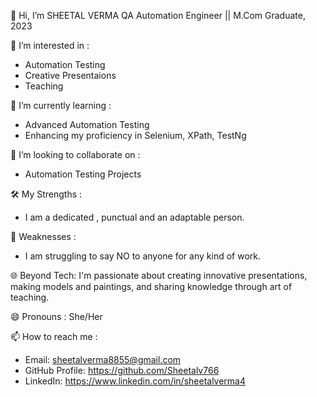 👋 Hi, I’m SHEETAL VERMA
  QA Automation Engineer || M.Com Graduate, 2023
  
👀 I’m interested in :
- Automation Testing
- Creative Presentaions
- Teaching
 
🌱 I’m currently learning :
- Advanced Automation Testing
- Enhancing my proficiency in Selenium, XPath, TestNg
  
💞️ I’m looking to collaborate on :
- Automation Testing Projects

🛠 My Strengths :
- I am a dedicated , punctual and an adaptable person.

🚧 Weaknesses :
- I am struggling to say NO to anyone for any kind of work.

🌐 Beyond Tech:
I'm passionate about creating innovative presentations, making models and paintings, and sharing knowledge through art of teaching.

😄 Pronouns : She/Her

📫 How to reach me :
- Email: sheetalverma8855@gmail.com
- GitHub Profile: https://github.com/Sheetalv766
- LinkedIn: https://www.linkedin.com/in/sheetalverma4

<!---
Sheetalv766/Sheetalv766 is a ✨ special ✨ repository because its `README.md` (this file) appears on your GitHub profile.
You can click the Preview link to take a look at your changes.
--->
